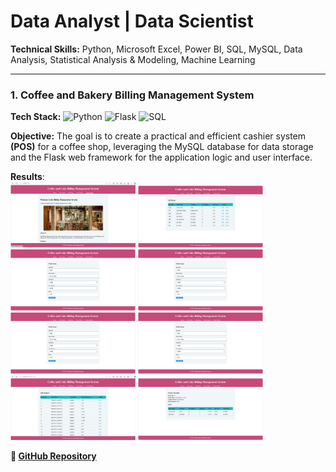 # Data Analyst | Data Scientist

**Technical Skills:** Python, Microsoft Excel, Power BI, SQL, MySQL, Data Analysis, Statistical Analysis & Modeling, Machine Learning  

---

###  **1. Coffee and Bakery Billing Management System** 
**Tech Stack:** ![Python](https://img.shields.io/badge/Python-white?style=flat&logo=python&logoColor=3776AB&color=lightgrey) 
![Flask](https://img.shields.io/badge/Flask-white?style=flat&logo=flask&logoColor=000000&color=lightgrey) 
![SQL](https://img.shields.io/badge/SQL-white?style=flat&logo=mysql&logoColor=4479A1&color=lightgrey)  

**Objective:** The goal is to create a practical and efficient cashier system **(POS)** for a coffee shop, leveraging the MySQL database for data storage and the Flask web framework for the application logic and user interface.  

**Results**:   
<img src="Interface.jpg" width="200"/> <img src="All item.jpg" width="200"/> <img src="edit item.jpg" width="200"/> <img src="edit item.jpg" width="200"/> 
<img src="edit item.jpg" width="200"/> <img src="edit item.jpg" width="200"/> <img src="all orders.jpg" width="200"/> <img src="bill.jpg" width="200"/> 

**🔗 [GitHub Repository](https://github.com/MaoKimlang/Coffee-sales-in-a-vending-machine)**


